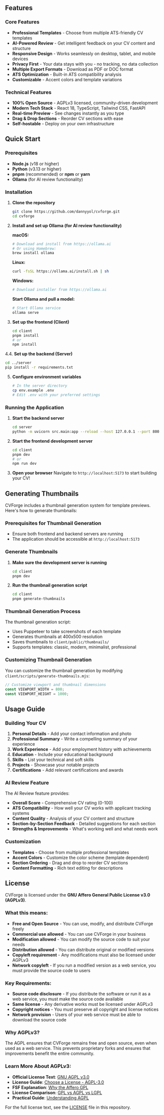 ## Features

### Core Features
- **Professional Templates** - Choose from multiple ATS-friendly CV templates
- **AI-Powered Review** - Get intelligent feedback on your CV content and structure
- **Responsive Design** - Works seamlessly on desktop, tablet, and mobile devices
- **Privacy First** - Your data stays with you - no tracking, no data collection
- **Multiple Export Formats** - Download as PDF or DOC format
- **ATS Optimization** - Built-in ATS compatibility analysis
- **Customizable** - Accent colors and template variations

### Technical Features
- **100% Open Source** - AGPLv3 licensed, community-driven development
- **Modern Tech Stack** - React 18, TypeScript, Tailwind CSS, FastAPI
- **Real-time Preview** - See changes instantly as you type
- **Drag & Drop Sections** - Reorder CV sections with ease
- **Self-hostable** - Deploy on your own infrastructure

## Quick Start

### Prerequisites

- **Node.js** (v18 or higher)
- **Python** (v3.13 or higher)
- **pnpm** (recommended) or **npm** or **yarn**
- **Ollama** (for AI review functionality)

### Installation

1. **Clone the repository**
   ```bash
   git clone https://github.com/dannyyol/cvforge.git
   cd cvforge
   ```

2. **Install and set up Ollama (for AI review functionality)**
   
   **macOS:**
   ```bash
   # Download and install from https://ollama.ai
   # Or using Homebrew:
   brew install ollama
   ```
   
   **Linux:**
   ```bash
   curl -fsSL https://ollama.ai/install.sh | sh
   ```
   
   **Windows:**
   ```bash
   # Download installer from https://ollama.ai
   ```
   
   **Start Ollama and pull a model:**
   ```bash
   # Start Ollama service
   ollama serve

   ```

3. **Set up the frontend (Client)**
   ```bash
   cd client
   pnpm install
   # or
   npm install
   ```

4.4. **Set up the backend (Server)**
   ```bash
   cd ../server
   pip install -r requirements.txt
   ```

5. **Configure environment variables**
   ```bash
   # In the server directory
   cp env.example .env
   # Edit .env with your preferred settings
   ```

### Running the Application

1. **Start the backend server**
   ```bash
   cd server
   python -m uvicorn src.main:app --reload --host 127.0.0.1 --port 8000
   ```

2. **Start the frontend development server**
   ```bash
   cd client
   pnpm dev
   # or
   npm run dev
   ```

3. **Open your browser**
   Navigate to `http://localhost:5173` to start building your CV!

## Generating Thumbnails

CVForge includes a thumbnail generation system for template previews. Here's how to generate thumbnails:

### Prerequisites for Thumbnail Generation
- Ensure both frontend and backend servers are running
- The application should be accessible at `http://localhost:5173`

### Generate Thumbnails

1. **Make sure the development server is running**
   ```bash
   cd client
   pnpm dev
   ```

2. **Run the thumbnail generation script**
   ```bash
   cd client
   pnpm generate-thumbnails
   ```

### Thumbnail Generation Process

The thumbnail generation script:
- Uses Puppeteer to take screenshots of each template
- Generates thumbnails at 400x500 resolution
- Saves thumbnails to `client/public/thumbnails/`
- Supports templates: classic, modern, minimalist, professional

### Customizing Thumbnail Generation

You can customize the thumbnail generation by modifying `client/scripts/generate-thumbnails.mjs`:

```javascript
// Customize viewport and thumbnail dimensions
const VIEWPORT_WIDTH = 800;
const VIEWPORT_HEIGHT = 1000;

```

## Usage Guide

### Building Your CV

1. **Personal Details** - Add your contact information and photo
2. **Professional Summary** - Write a compelling summary of your experience
3. **Work Experience** - Add your employment history with achievements
4. **Education** - Include your educational background
5. **Skills** - List your technical and soft skills
6. **Projects** - Showcase your notable projects
7. **Certifications** - Add relevant certifications and awards

### AI Review Feature

The AI Review feature provides:
- **Overall Score** - Comprehensive CV rating (0-100)
- **ATS Compatibility** - How well your CV works with applicant tracking systems
- **Content Quality** - Analysis of your CV content and structure
- **Section-by-Section Feedback** - Detailed suggestions for each section
- **Strengths & Improvements** - What's working well and what needs work

### Customization

- **Templates** - Choose from multiple professional templates
- **Accent Colors** - Customize the color scheme (template dependent)
- **Section Ordering** - Drag and drop to reorder CV sections
- **Content Formatting** - Rich text editing for descriptions

## License

CVForge is licensed under the **GNU Affero General Public License v3.0 (AGPLv3)**.

### What this means:

- **Free and Open Source** - You can use, modify, and distribute CVForge freely
- **Commercial use allowed** - You can use CVForge in your business
- **Modification allowed** - You can modify the source code to suit your needs
- **Distribution allowed** - You can distribute original or modified versions
- **Copyleft requirement** - Any modifications must also be licensed under AGPLv3
- **Network copyleft** - If you run a modified version as a web service, you must provide the source code to users

### Key Requirements:

- **Source code disclosure** - If you distribute the software or run it as a web service, you must make the source code available
- **Same license** - Any derivative works must be licensed under AGPLv3
- **Copyright notices** - You must preserve all copyright and license notices
- **Network provision** - Users of your web service must be able to download the source code

### Why AGPLv3?

The AGPL ensures that CVForge remains free and open source, even when used as a web service. This prevents proprietary forks and ensures that improvements benefit the entire community.

### Learn More About AGPLv3:

- **Official License Text**: [GNU AGPL v3.0](https://www.gnu.org/licenses/agpl-3.0.html)
- **License Guide**: [Choose a License - AGPL-3.0](https://choosealicense.com/licenses/agpl-3.0/)
- **FSF Explanation**: [Why the Affero GPL](https://www.gnu.org/licenses/why-affero-gpl.html)
- **License Comparison**: [GPL vs AGPL vs LGPL](https://www.gnu.org/licenses/gpl-faq.html#WhatDoesGPLStandFor)
- **Practical Guide**: [Understanding AGPL](https://copyleft.org/guide/comprehensive-gpl-guidech12.html)

For the full license text, see the [LICENSE](LICENSE) file in this repository.
